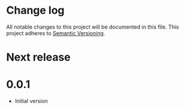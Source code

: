 # Change log

All notable changes to this project will be documented in this file.
This project adheres to [Semantic Versioning](http://semver.org/).

# Next release

# 0.0.1

- Initial version
